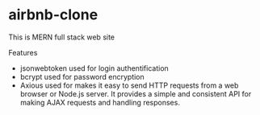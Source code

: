 # airbnb-clone
<p>This is MERN full stack web site</p>
<p>Features</p>
<ul>
<li>jsonwebtoken used for login authentification</li>
<li>bcrypt used for password encryption</li>
<li>Axious used for makes it easy to send HTTP requests from a web browser or Node.js server. It provides a simple and consistent API for making AJAX requests and handling responses.</li>
</ul>
